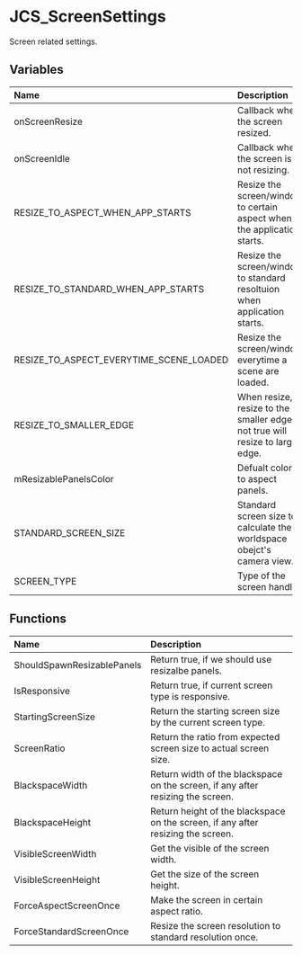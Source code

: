 # JCS_ScreenSettings

Screen related settings.

## Variables

| Name                                    | Description                                                                      |
|:----------------------------------------|:---------------------------------------------------------------------------------|
| onScreenResize                          | Callback when the screen resized.                                                |
| onScreenIdle                            | Callback when the screen is not resizing.                                        |
| RESIZE_TO_ASPECT_WHEN_APP_STARTS        | Resize the screen/window to certain aspect when the application starts.          |
| RESIZE_TO_STANDARD_WHEN_APP_STARTS      | Resize the screen/window to standard resoltuion when application starts.         |
| RESIZE_TO_ASPECT_EVERYTIME_SCENE_LOADED | Resize the screen/window everytime a scene are loaded.                           |
| RESIZE_TO_SMALLER_EDGE                  | When resize, resize to the smaller edge, if not true will resize to larger edge. |
| mResizablePanelsColor                   | Defualt color to aspect panels.                                                  |
| STANDARD_SCREEN_SIZE                    | Standard screen size to calculate the worldspace obejct's camera view.           |
| SCREEN_TYPE                             | Type of the screen handle.                                                       |

## Functions

| Name                       | Description                                                                      |
|:---------------------------|:---------------------------------------------------------------------------------|
| ShouldSpawnResizablePanels | Return true, if we should use resizalbe panels.                                  |
| IsResponsive               | Return true, if current screen type is responsive.                               |
| StartingScreenSize         | Return the starting screen size by the current screen type.                      |
| ScreenRatio                | Return the ratio from expected screen size to actual screen size.                |
| BlackspaceWidth            | Return width of the blackspace on the screen, if any after resizing the screen.  |
| BlackspaceHeight           | Return height of the blackspace on the screen, if any after resizing the screen. |
| VisibleScreenWidth         | Get the visible of the screen width.                                             |
| VisibleScreenHeight        | Get the size of the screen height.                                               |
| ForceAspectScreenOnce      | Make the screen in certain aspect ratio.                                         |
| ForceStandardScreenOnce    | Resize the screen resolution to standard resolution once.                        |
